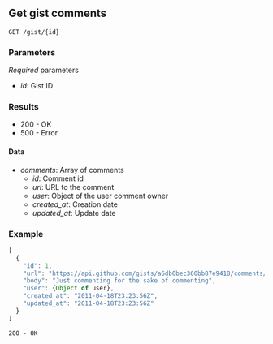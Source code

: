## Get gist comments

```
GET /gist/{id}
```

### Parameters

*Required* parameters

- *id*: Gist ID

### Results

- 200 - OK
- 500 - Error

#### Data
- *comments*: Array of comments
  - *id*: Comment id
  - *url*: URL to the comment
  - *user*: Object of the user comment owner
  - *created_at*: Creation date
  - *updated_at*: Update date

### Example

```javascript
[
  {
    "id": 1,
    "url": "https://api.github.com/gists/a6db0bec360bb87e9418/comments/1",
    "body": "Just commenting for the sake of commenting",
    "user": {Object of user},
    "created_at": "2011-04-18T23:23:56Z",
    "updated_at": "2011-04-18T23:23:56Z"
  }
]
```
```
200 - OK
``` 
